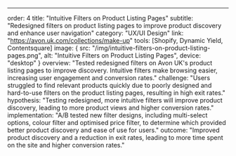 ---
order: 4
title: "Intuitive Filters on Product Listing Pages"
subtitle: "Redesigned filters on product listing pages to improve product discovery and enhance user navigation"
category: "UX/UI Design"
link: "https://avon.uk.com/collections/make-up"
tools: [Shopify, Dynamic Yield, Contentsquare]
image: {
    src: "/img/intuitive-filters-on-product-listing-pages.png",
    alt: "Intuitive Filters on Product Listing Pages",
    device: "desktop"
}
overview: "Tested redesigned filters on Avon UK's product listing pages to improve discovery. Intuitive filters make browsing easier, increasing user engagement and conversion rates."
challenge: "Users struggled to find relevant products quickly due to poorly designed and hard-to-use filters on the product listing pages, resulting in high exit rates."
hypothesis: "Testing redesigned, more intuitive filters will improve product discovery, leading to more product views and higher conversion rates."
implementation: "A/B tested new filter designs, including multi-select options, colour filter and optimised price filter, to determine which provided better product discovery and ease of use for users."
outcome: "Improved product discovery and a reduction in exit rates, leading to more time spent on the site and higher conversion rates."